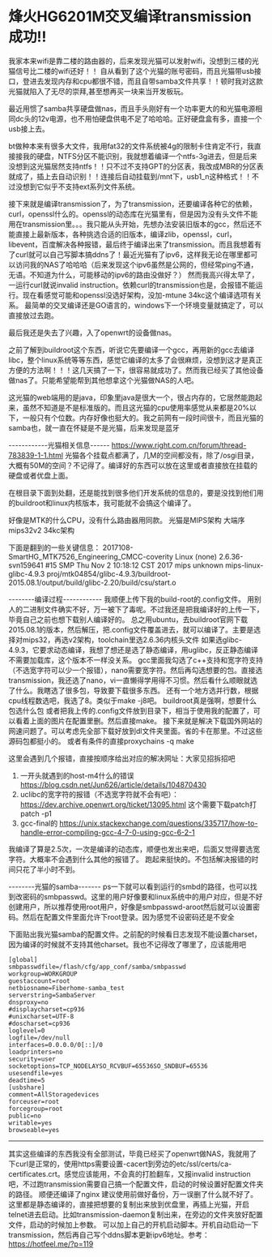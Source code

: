 # 烽火HG6201M交叉编译transmission成功!!


我家本来wifi是靠二楼的路由器的，后来发现光猫可以发射wifi，没想到三楼的光猫信号比二楼的wifi还好！！
自从看到了这个光猫的账号密码，而且光猫带usb接口，登进去发现内存和cpu都很不错，而且自带samba文件共享！！顿时我对这款光猫就陷入了无尽的崇拜,甚至想再买一块来当开发板玩。

最近用惯了samba共享硬盘做nas，而且手头刚好有一个功率更大的和光猫电源相同dc头的12v电源，也不用怕硬盘供电不足了哈哈哈。正好硬盘盒有多，直接一个usb接上去。

bt做种本来有很多大文件，我用fat32的文件系统被4g的限制卡住肯定不行，我直接接我的硬盘，NTFS分区不能识别，我就想着编译一个ntfs-3g进去，但是后来没想到这光猫居然支持ntfs！！只不过不支持GPT的分区表，我改成MBR的分区表就成了，插上去自动识别！！连接后自动挂载到/mnt下，usb1_n这种格式！！不过没想到它似乎不支持ext系列文件系统。

接下来就是编译transmission了，为了transmission，还要编译各种它的依赖，curl，openssl什么的。openssl的动态库在光猫里有，但是因为没有头文件不能用在transmission里。。。我只能从头开始，先想办法安装旧版本的gcc，然后还不能直接上最新版本，各种挑选合适的旧版本，编译zlib，openssl，curl，libevent，百度解决各种报错，最后终于编译出来了transmission。而且我想着有了curl就可以自己写脚本搞ddns了！最近光猫有了ipv6，这样我无论在哪里都可以访问我的NAS了哈哈哈（后来发现这个ipv6虽然是公网的，但经常ping不通，无语。不知道为什么，可能移动的ipv6的路由没做好？）
然而我高兴得太早了，一运行curl就说invalid instruction。依赖curl的transmission也是，会报错不能运行。现在看感觉可能和openssl没选好架构，没加-mtune 34kc这个编译选项有关系。
最简单的交叉编译还是GO语言的，windows下一个环境变量就搞定了，可以直接放过去跑。

最后我还是失去了兴趣，入了openwrt的设备做nas。

之前了解到buildroot这个东西，听说它先要编译一个gcc，再用新的gcc去编译libc，整个linux系统等等东西，感觉它编译的太多了会很麻烦，没想到这才是真正方便的方法啊！！！这几天搞了一下，很容易就成功了。然而我已经买了其他设备做nas了。只能希望能帮到其他想拿这个光猫做NAS的人吧。

这光猫的web端用的是java，印象里java是很大一个，很占内存的，它居然能跑起来，虽然不知道是不是标准版的。而且这光猫的cpu使用率感觉从来都是20%以下，一般只有个位数。内存好像也挺大的。我之前网有一段时间很卡，而且光猫的samba也，就一直在怀疑是不是光猫，后来发现是蓝牙

------------光猫相关信息------
https://www.right.com.cn/forum/thread-783839-1-1.html
光猫各个挂载点都满了，几M的空间都没有，除了/osgi目录，大概有50M的空间？不记得了。编译好的东西可以放在这里或者直接放在挂载的硬盘或者优盘上面。

在根目录下面到处翻，还是能找到很多他们开发系统的信息的，要是没找到他们用的buildroot和linux内核版本，我可能就不会搞这个编译了。

好像是MTK的什么CPU，没有什么路由器用同款。
光猫是MIPS架构 大端序 mips32v2 34kc架构

下面是翻到的一些关键信息：
2017108-SmartHG_MTK7526_Engineering_CMCC-coverity
Linux (none) 2.6.36-svn159641 #15 SMP Thu Nov 2 10:18:12 CST 2017 mips unknown
mips-linux-glibc-4.9.3
proj/mtk04854/glibc-4.9.3/buildroot-2015.08.1/output/build/glibc-2.20/build/csu/start.o



--------编译过程------------
我顺便上传下我的build-root的.config文件。
用别人的二进制文件确实不好，万一被下了毒呢。不过我还是把我编译好的上传一下，毕竟自己之前也想下载别人编译好的。
总之用ubuntu，去buildroot官网下载2015.08.1的版本，然后解压，把.config文件覆盖进去，就可以编译了。主要是选择对mips32，再选v2架构，toolchain里选2.6.36内核头文件
如果选glibc-4.9.3，它要求动态编译，我想了想还是选了静态编译，用uglibc，反正静态编译不需要加载库，这个版本不一样没关系。
gcc里面我勾选了c++支持和宽字符支持（不选宽字符可以少一个报错），nano需要宽字符。然后再勾选想要的包。直接选transmission，我还选了nano，vi一直懒得学用得不习惯。然后看什么顺眼就选了什么。我瞎选了很多包，导致要下载很多东西。
还有一个地方选并行数，根据cpu线程数选吧，我选了8。类似于make -j8吧。
buildroot真是强啊，想要什么包选什么包
或者把我上传的.config文件放到目录下，相当于使用我的配置了，可以看着上面的图片在配置里删。然后直接make。
接下来就是解决下载国外网站的网速问题了。可以考虑先全部下载好放到dl文件夹里面。省的卡在那里。不过这些源码包都挺小的。
或者有条件的直接proxychains -q make

这里会遇到几个报错，直接按顺序给出对应的解决网址：大家见招拆招吧

1. 一开头就遇到的host-m4什么的错误
https://blog.csdn.net/Jun626/article/details/104870430
2. uclibc的宽字符的报错（不选宽字符就不会有吧）：
https://dev.archive.openwrt.org/ticket/13095.html
这个需要下载patch打patch -p1
3. gcc-final的
https://unix.stackexchange.com/questions/335717/how-to-handle-error-compiling-gcc-4-7-0-using-gcc-6-2-1


我编译了算是2.5次，一次是编译的动态库，顺便也发出来吧，后面又觉得要选宽字符。大概率不会遇到什么其他的报错了。
跑起来挺快的。不包括解决报错的时间只花了半小时不到。

--------光猫的samba-------
ps一下就可以看到运行的smbd的路径，也可以找到改密码的smbpasswd。这里的用户好像要和linux系统中的用户对应，但是不好创建用户，所以推荐使用root用户，好像是smbpasswd-aroot然后就可以设置密码。然后在配置文件里面允许下root登录。因为感觉不设密码还是不安全

下面贴出我光猫samba的配置文件。之前配的时候看日志发现不能设置charset，因为编译的时候就不支持其他charset。我也不记得改了哪里了，应该能用吧
```
[global]
smbpasswdfile=/flash/cfg/app_conf/samba/smbpasswd
workgroup=WORKGROUP
guestaccount=root
netbiosname=Fiberhome-samba_test
serverstring=SambaServer
dnsproxy=no
#displaycharset=cp936
#unixcharset=UTF-8
#doscharset=cp936
loglevel=0
logfile=/dev/null
interfaces=0.0.0.0/0[::]/0
loadprinters=no
security=user
socketoptions=TCP_NODELAYSO_RCVBUF=65536SO_SNDBUF=65536
usesendfile=yes
deadtime=5
[usbshare]
comment=AllStoragedevices
forceuser=root
forcegroup=root
public=no
writable=yes
browseable=yes
```


-----------
其实这些编译的东西我没有全部测试，毕竟已经买了openwrt做NAS，我就用了下curl是正常的，使用https需要设置-cacert到旁边的etc/ssl/certs/ca-certificates.crt。感觉应该能用，不会真的打脸翻车，又报invalid instruction吧，不过跑transmission需要自己搞一个配置文件，启动的时候设置好配置文件夹的路径。
顺便还编译了nginx
建议使用前做好备份，万一误删了什么就不好了。
这里都是静态编译的，直接把想要的复制出来放到优盘里，再插上光猫，开启telnet进去启动。比如transmission-daemon复制出来，在旁边的文件夹放好配置文件，启动的时候加上参数。
可以加上自己的开机启动脚本。开机自动启动一下transmission，然后再自己写个ddns脚本更新ipv6地址。参考：https://hotfeel.me/?p=119

